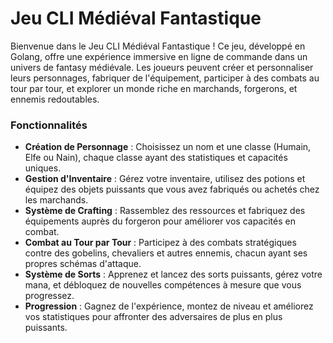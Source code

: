 # Jeu CLI Médiéval Fantastique


Bienvenue dans le Jeu CLI Médiéval Fantastique ! Ce jeu, développé en Golang, offre une expérience immersive en ligne de commande dans un univers de fantasy médiévale. Les joueurs peuvent créer et personnaliser leurs personnages, fabriquer de l'équipement, participer à des combats au tour par tour, et explorer un monde riche en marchands, forgerons, et ennemis redoutables.

### Fonctionnalités
- **Création de Personnage** : Choisissez un nom et une classe (Humain, Elfe ou Nain),
 chaque classe ayant des statistiques et capacités uniques.
- **Gestion d'Inventaire** : Gérez votre inventaire, utilisez des potions et équipez des objets puissants que vous avez fabriqués ou achetés chez les marchands.
- **Système de Crafting** : Rassemblez des ressources et fabriquez des équipements auprès du forgeron pour améliorer vos capacités en combat.
- **Combat au Tour par Tour** : Participez à des combats stratégiques contre des gobelins, chevaliers et autres ennemis, chacun ayant ses propres schémas d'attaque.
- **Système de Sorts** : Apprenez et lancez des sorts puissants, gérez votre mana, et débloquez de nouvelles compétences à mesure que vous progressez.
- **Progression** : Gagnez de l'expérience, montez de niveau et améliorez vos statistiques pour affronter des adversaires de plus en plus puissants.
